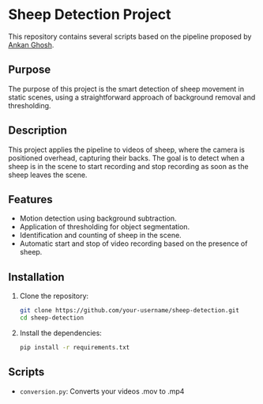 # Sheep Detection Project

This repository contains several scripts based on the pipeline proposed by [Ankan Ghosh](https://learnopencv.com/moving-object-detection-with-opencv/).

## Purpose

The purpose of this project is the smart detection of sheep movement in static scenes, using a straightforward approach of background removal and thresholding.

## Description

This project applies the pipeline to videos of sheep, where the camera is positioned overhead, capturing their backs. The goal is to detect when a sheep is in the scene to start recording and stop recording as soon as the sheep leaves the scene.

## Features

- Motion detection using background subtraction.
- Application of thresholding for object segmentation.
- Identification and counting of sheep in the scene.
- Automatic start and stop of video recording based on the presence of sheep.

## Installation

1. Clone the repository:

    ```sh
    git clone https://github.com/your-username/sheep-detection.git
    cd sheep-detection
    ```

2. Install the dependencies:

    ```sh
    pip install -r requirements.txt
    ```

## Scripts

- ``conversion.py``: Converts your videos .mov to .mp4
